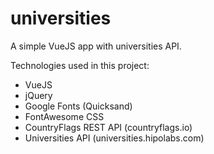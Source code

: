 # universities
A simple VueJS app with universities API.

Technologies used in this project:
- VueJS
- jQuery
- Google Fonts (Quicksand)
- FontAwesome CSS
- CountryFlags REST API (countryflags.io)
- Universities API (universities.hipolabs.com)
